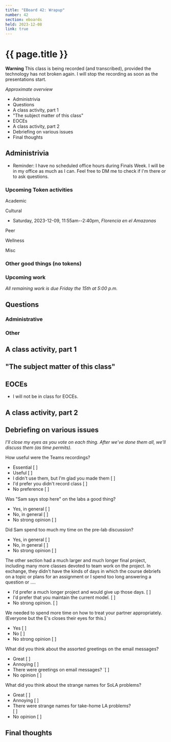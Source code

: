 ```yaml
---
title: "EBoard 42: Wrapup"
number: 42
section: eboards
held: 2023-12-08
link: true
---
```

# {{ page.title }}

**Warning** This class is being recorded (and transcribed), provided the technology has not broken again. I will stop the recording as soon as the presentations start.

_Approximate overview_

* Administrivia
* Questions
* A class activity, part 1
* "The subject matter of this class"
* EOCEs
* A class activity, part 2
* Debriefing on various issues
* Final thoughts

Administrivia
-------------

* Reminder: I have no scheduled office hours during Finals Week. I will 
  be in my office as much as I can. Feel free to DM me to check if I'm 
  there or to ask questions.

### Upcoming Token activities

Academic

Cultural

* Saturday, 2023-12-09, 11:55am--2:40pm, _Florencia en el Amazonas_

Peer

Wellness

Misc

### Other good things (no tokens)

### Upcoming work

_All remaining work is due Friday the 15th at 5:00 p.m._

Questions
---------

### Administrative

### Other

A class activity, part 1
------------------------

"The subject matter of this class"
----------------------------------

EOCEs
-----

* I will not be in class for EOCEs.

A class activity, part 2
------------------------

Debriefing on various issues
----------------------------

_I'll close my eyes as you vote on each thing. After we've done them
all, we'll discuss them (as time permits)._

How useful were the Teams recordings?

* Essential             [  ]
* Useful                [  ]
* I didn't use them, but I'm glad you made them
                        [  ]
* I'd prefer you didn't record class
                        [  ]
* No preference         [  ]

Was "Sam says stop here" on the labs a good thing?

* Yes, in general       [  ]
* No, in general        [  ]
* No strong opinion     [  ]

Did Sam spend too much my time on the pre-lab discussion?

* Yes, in general       [  ]
* No, in general        [  ]
* No strong opinion     [  ]

The other section had a much larger and much longer final project,
including many more classes devoted to team work on the project.
In exchange, they didn't have the kinds of days in which the course
debriefs on a topic or plans for an assignment or I spend too long
answering a question or ....

* I'd prefer a much longer project and would give up those days.
                        [  ]
* I'd prefer that you maintain the current model.
                        [  ]
* No strong opinion.    [  ]

We needed to spend more time on how to treat your partner appropriately.
(Everyone but the E's closes their eyes for this.)

* Yes                   [  ]
* No                    [  ]
* No strong opinion     [  ]

What did you think about the assorted greetings on the email messages?

* Great         [  ]
* Annoying      [  ]
* There were greetings on email messages?
               `[  ]
* No opinion    [  ]

What did you think about the strange names for SoLA problems?

* Great         [  ]
* Annoying      [  ]
* There were strange names for take-home LA problems?   
                [  ]
* No opinion    [  ]

Final thoughts
--------------


